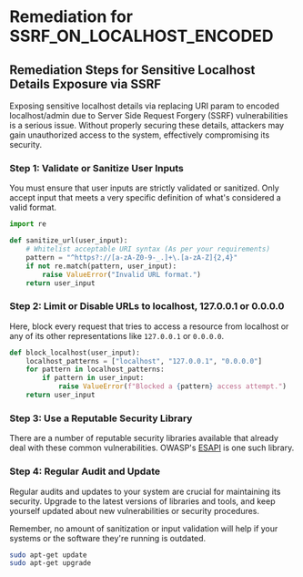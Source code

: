 # Remediation for SSRF_ON_LOCALHOST_ENCODED

## Remediation Steps for Sensitive Localhost Details Exposure via SSRF

Exposing sensitive localhost details via replacing URI param to encoded localhost/admin due to Server Side Request Forgery (SSRF) vulnerabilities is a serious issue. Without properly securing these details, attackers may gain unauthorized access to the system, effectively compromising its security.

### Step 1: Validate or Sanitize User Inputs
You must ensure that user inputs are strictly validated or sanitized. Only accept input that meets a very specific definition of what's considered a valid format.

```python
import re

def sanitize_url(user_input):
    # Whitelist acceptable URI syntax (As per your requirements)
    pattern = "^https?://[a-zA-Z0-9-_.]+\.[a-zA-Z]{2,4}"
    if not re.match(pattern, user_input):
        raise ValueError("Invalid URL format.")
    return user_input
```

### Step 2: Limit or Disable URLs to localhost, 127.0.0.1 or 0.0.0.0
Here, block every request that tries to access a resource from localhost or any of its other representations like `127.0.0.1` or `0.0.0.0`.

```python
def block_localhost(user_input):
    localhost_patterns = ["localhost", "127.0.0.1", "0.0.0.0"]
    for pattern in localhost_patterns:
        if pattern in user_input:
            raise ValueError(f"Blocked a {pattern} access attempt.")
    return user_input
```

### Step 3: Use a Reputable Security Library
There are a number of reputable security libraries available that already deal with these common vulnerabilities. OWASP's [ESAPI](https://www.owasp.org/index.php/Category:OWASP_Enterprise_Security_API) is one such library.

### Step 4: Regular Audit and Update
Regular audits and updates to your system are crucial for maintaining its security. Upgrade to the latest versions of libraries and tools, and keep yourself updated about new vulnerabilities or security procedures.

Remember, no amount of sanitization or input validation will help if your systems or the software they're running is outdated. 

```bash
sudo apt-get update
sudo apt-get upgrade
```